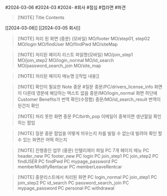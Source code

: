 #2024-03-06
#2024-03
#2024- 
#회사 
#점심 
#컵라면 
#파견


> [!NOTE] Title
> Contents




[[2024-03-06]]
[[2024-03-05 회사]]

> [!NOTE] 처리 된 화면 (중문) (모바일)
> MO/footer
> MO/step01, step02
> MO/login
> MO/findUser
> MO/findPwd
> MO/siteMap


> [!NOTE] 처리된 페이지 리스트 파일명(모바일) 
> MO/join_step1
> MO/join_step2
> MO/login_normal
> MO/id_search
> MO/password_search_join
> MO/site_map


> [!NOTE] 처리된 페이지 메뉴명
> [[작업 내용]]


> [!NOTE] 확인이 필요한 Note 중문 #질문
> 중문/PC/drivers_license_info 화면이 다른데  영문에 해당하는 텍스트 없음
> 중문/MO/login_normal 화면 하단에 Customer Benefits가 번역 확인(수정함)
> 중문/MO/id_search_result 번역이 된건지 확인



> [!NOTE] 처리 못한 화면 중문
> PC/birth_pop                 이메일이 중복이면 생년월일 확인하는 팝업


> [!NOTE] 질문 중문
> 팝업을 어떻게 띄우는지
> 차를 빌릴 수 없는데 빌려야 확인 할 수 있는 화면은 어떡 하는지







> [!NOTE] 진행중인 업무 (중문) 인텔리제이 파일
>  PC 7개 페이지 메뉴 
>  PC header_new
>  PC footer_new
>  PC login
>  PC join_step1
>  PC join_step2
>  PC findUSER
>  PC findPwd
>  PC mypage_password
>  PC memberModifyRentacar
>  PC memberLeaveRentcar



> [!NOTE]  중문리스트에서 처리된 화면 
> PC login_normal
> PC join_step1
> PC join_step2
> PC id_search
> PC password_search_join
> PC mypage_password
> PC personal
> PC withdrawal
> 